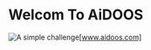 # Welcom To AiDOOS
![A simple challenge](https://www.aidoos.com//media/images/AiDOOS-Challenge-Banner.jpeg)[www.aidoos.com]
